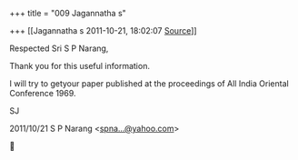 +++
title = "009 Jagannatha s"

+++
[[Jagannatha s	2011-10-21, 18:02:07 [Source](https://groups.google.com/g/bvparishat/c/H_vrCfb20nw)]]



Respected Sri S P Narang,

Thank you for this useful information.

I will try to getyour paper published at the proceedings of All India Oriental Conference 1969.

SJ



2011/10/21 S P Narang \<[spna...@yahoo.com]()\>



